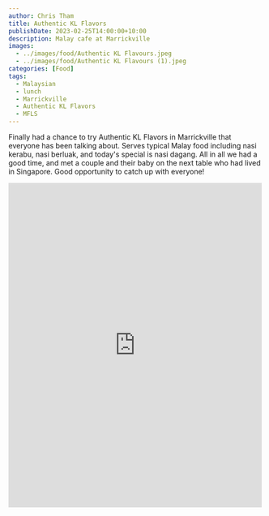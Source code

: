 ```yaml
---
author: Chris Tham
title: Authentic KL Flavors
publishDate: 2023-02-25T14:00:00+10:00
description: Malay cafe at Marrickville
images:
  - ../images/food/Authentic KL Flavours.jpeg
  - ../images/food/Authentic KL Flavours (1).jpeg
categories: [Food]
tags:
  - Malaysian
  - lunch
  - Marrickville
  - Authentic KL Flavors
  - MFLS
---
```


Finally had a chance to try Authentic KL Flavors in Marrickville that everyone has been talking about. Serves typical Malay food including nasi kerabu, nasi berluak, and today's special is nasi dagang. All in all we had a good time, and met a couple and their baby on the next table who had lived in Singapore. Good opportunity to catch up with everyone!

<iframe src="https://www.facebook.com/plugins/post.php?href=https%3A%2F%2Fwww.facebook.com%2Fchris1.tham%2Fposts%2Fpfbid02oDZRrGtJDCxDtrWKML4Y5qEACiQkbZZhw26ekikT4FXaTj5X7ZCva91CPTcSb2Dnl&show_text=true&width=500" width="500" height="640" style="border:none;overflow:hidden" scrolling="no" frameborder="0" allowfullscreen="true" allow="autoplay; clipboard-write; encrypted-media; picture-in-picture; web-share"></iframe>
